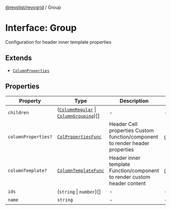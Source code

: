 [@revolist/revogrid](README.md) / Group

# Interface: Group

Configuration for header inner template properties

## Extends

- [`ColumnProperties`](Interface.ColumnProperties.md)

## Properties

| Property | Type | Description | Inherited from | Defined in |
| ------ | ------ | ------ | ------ | ------ |
| `children` | ([`ColumnRegular`](Interface.ColumnRegular.md) \| [`ColumnGrouping`](TypeAlias.ColumnGrouping.md))[] | - | - | [src/store/dataSource/data.store.ts:22](https://github.com/revolist/revogrid/blob/d6473f6969ab6fd56cd4da079557c4c65f0572e2/src/store/dataSource/data.store.ts#L22) |
| `columnProperties?` | [`ColPropertiesFunc`](TypeAlias.ColPropertiesFunc.md) | Header Cell properties Custom function/component to render header properties | [`ColumnProperties`](Interface.ColumnProperties.md).`columnProperties` | [src/types/interfaces.ts:116](https://github.com/revolist/revogrid/blob/d6473f6969ab6fd56cd4da079557c4c65f0572e2/src/types/interfaces.ts#L116) |
| `columnTemplate?` | [`ColumnTemplateFunc`](TypeAlias.ColumnTemplateFunc.md) | Header inner template Function/component to render custom header content | [`ColumnProperties`](Interface.ColumnProperties.md).`columnTemplate` | [src/types/interfaces.ts:111](https://github.com/revolist/revogrid/blob/d6473f6969ab6fd56cd4da079557c4c65f0572e2/src/types/interfaces.ts#L111) |
| `ids` | (`string` \| `number`)[] | - | - | [src/store/dataSource/data.store.ts:24](https://github.com/revolist/revogrid/blob/d6473f6969ab6fd56cd4da079557c4c65f0572e2/src/store/dataSource/data.store.ts#L24) |
| `name` | `string` | - | - | [src/store/dataSource/data.store.ts:21](https://github.com/revolist/revogrid/blob/d6473f6969ab6fd56cd4da079557c4c65f0572e2/src/store/dataSource/data.store.ts#L21) |
